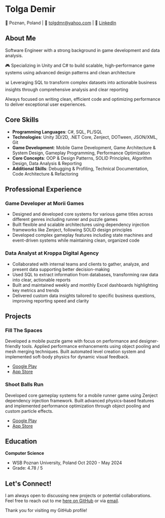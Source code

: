 # Tolga Demir

📍 Poznan, Poland | 📧 [tolgdmr@yahoo.com](mailto:mrtolgademir@gmail.com) | 💼 [LinkedIn](https://www.linkedin.com/in/mrtolgademir/)

## About Me

Software Engineer with a strong background in game development and data analysis.

🎮 Specializing in Unity and C# to build scalable, high-performance game systems using advanced design patterns and clean architecture

📊 Leveraging SQL to transform complex datasets into actionable business insights through comprehensive analysis and clear reporting

Always focused on writing clean, efficient code and optimizing performance to deliver exceptional user experiences.

## Core Skills

* **Programming Languages**: C#, SQL, PL/SQL
* **Technologies**: Unity 3D/2D, .NET Core, Zenject, DOTween, JSON/XML, Git
* **Game Development**: Mobile Game Development, Game Architecture & System Design, Gameplay Programming, Performance Optimization
* **Core Concepts**: OOP & Design Patterns, SOLID Principles, Algorithm Design, Data Analysis & Reporting
* **Additional Skills**: Debugging & Profiling, Technical Documentation, Code Architecture & Refactoring

## Professional Experience

### Game Developer at Morii Games
- Designed and developed core systems for various game titles across different genres including runner and puzzle games
- Built flexible and scalable architectures using dependency injection frameworks like Zenject, following SOLID design principles
- Developed complex gameplay features including state machines and event-driven systems while maintaining clean, organized code

### Data Analyst at Kroppa Digital Agency
- Collaborated with internal teams and clients to gather, analyze, and present data supporting better decision-making
- Used SQL to extract information from databases, transforming raw data into clear, actionable reports
- Built and maintained weekly and monthly Excel dashboards highlighting key metrics and trends
- Delivered custom data insights tailored to specific business questions, improving reporting speed and clarity

## Projects

### Fill The Spaces
Developed a mobile puzzle game with focus on performance and designer-friendly tools. Applied performance enhancements using object pooling and mesh merging techniques. Built automated level creation system and implemented soft-body physics for dynamic visual feedback.
- [Google Play](https://play.google.com/store/apps/details?id=com.hypercasual.fillthespaces)
- [App Store](https://apps.apple.com/app/fill-the-spaces/id6467386256)

### Shoot Balls Run
Developed core gameplay systems for a mobile runner game using Zenject dependency injection framework. Built advanced physics-based features and implemented performance optimization through object pooling and custom particle effects.
- [Google Play](https://play.google.com/store/apps/details?id=com.morii.shootballs&hl=en_US)
- [App Store](https://apps.apple.com/us/app/shoot-balls-run/id6467386255)

## Education

**Computer Science**
- WSB Poznan University, Poland
Oct 2020 - May 2024
- Grade: 4.78 / 5

## Let's Connect!

I am always open to discussing new projects or potential collaborations. Feel free to reach out to me [here on GitHub](https://github.com/tlgdmr) or via [email](mailto:mrtolgademir@gmail.com).

Thank you for visiting my GitHub profile!
